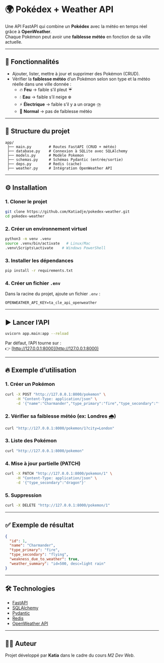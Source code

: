 # 🌍 Pokédex + Weather API

Une API FastAPI qui combine un **Pokédex** avec la météo en temps réel grâce à **OpenWeather**.  
Chaque Pokémon peut avoir une **faiblesse météo** en fonction de sa ville actuelle.

---

## 🚀 Fonctionnalités
- Ajouter, lister, mettre à jour et supprimer des Pokémon (CRUD).
- Vérifier la **faiblesse météo** d’un Pokémon selon son type et la météo réelle dans une ville donnée :
  - 🔥 **Feu** → faible s’il pleut ☔
  - 💧 **Eau** → faible s’il neige ❄️
  - ⚡ **Électrique** → faible s’il y a un orage ⛈️
  - 🐾 **Normal** → pas de faiblesse météo

---

## 📂 Structure du projet
```
app/
 ├── main.py        # Routes FastAPI (CRUD + météo)
 ├── database.py    # Connexion à SQLite avec SQLAlchemy
 ├── models.py      # Modèle Pokemon
 ├── schemas.py     # Schémas Pydantic (entrée/sortie)
 ├── deps.py        # Redis (cache)
 ├── weather.py     # Intégration OpenWeather API
```

---

## ⚙️ Installation

### 1. Cloner le projet
```bash
git clone https://github.com/Katiadje/pokedex-weather.git
cd pokedex-weather
```

### 2. Créer un environnement virtuel
```bash
python3 -m venv .venv
source .venv/bin/activate   # Linux/Mac
.venv\Scripts\activate    # Windows PowerShell
```

### 3. Installer les dépendances
```bash
pip install -r requirements.txt
```

### 4. Créer un fichier `.env`
Dans la racine du projet, ajoute un fichier `.env` :

```
OPENWEATHER_API_KEY=ta_cle_api_openweather
```

---

## ▶️ Lancer l’API
```bash
uvicorn app.main:app --reload
```

Par défaut, l’API tourne sur :  
👉 [http://127.0.0.1:8000](http://127.0.0.1:8000)

---

## 🔥 Exemple d’utilisation

### 1. Créer un Pokémon
```bash
curl -X POST "http://127.0.0.1:8000/pokemon" \
     -H "Content-Type: application/json" \
     -d '{"name":"Charmander","type_primary":"fire","type_secondary":"flying"}'
```

### 2. Vérifier sa faiblesse météo (ex: Londres 🌧️)
```bash
curl "http://127.0.0.1:8000/pokemon/1?city=London"
```

### 3. Liste des Pokémon
```bash
curl "http://127.0.0.1:8000/pokemon"
```

### 4. Mise à jour partielle (PATCH)
```bash
curl -X PATCH "http://127.0.0.1:8000/pokemon/1" \
     -H "Content-Type: application/json" \
     -d '{"type_secondary":"dragon"}'
```

### 5. Suppression
```bash
curl -X DELETE "http://127.0.0.1:8000/pokemon/1"
```

---

## ✅ Exemple de résultat
```json
{
  "id": 1,
  "name": "Charmander",
  "type_primary": "fire",
  "type_secondary": "flying",
  "weakness_due_to_weather": true,
  "weather_summary": "id=500, desc=light rain"
}
```

---

## 🛠️ Technologies
- [FastAPI](https://fastapi.tiangolo.com/)
- [SQLAlchemy](https://www.sqlalchemy.org/)
- [Pydantic](https://docs.pydantic.dev/)
- [Redis](https://redis.io/)
- [OpenWeather API](https://openweathermap.org/api)

---

## 👩‍💻 Auteur
Projet développé par **Katia** dans le cadre du cours *M2 Dev Web*.  
